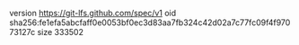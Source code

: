 version https://git-lfs.github.com/spec/v1
oid sha256:fe1efa5abcfaff0e0053bf0ec3d83aa7fb324c42d02a7c77fc09f4f97073127c
size 333502
